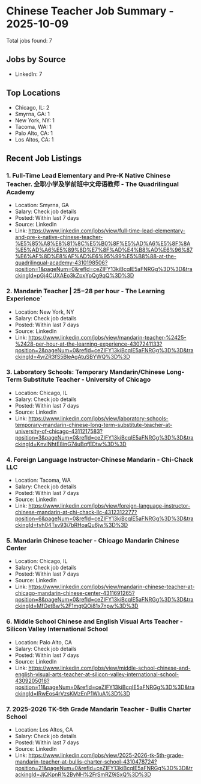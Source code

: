 # Chinese Teacher Job Summary - 2025-10-09

Total jobs found: 7

## Jobs by Source

- LinkedIn: 7

## Top Locations

- Chicago, IL: 2
- Smyrna, GA: 1
- New York, NY: 1
- Tacoma, WA: 1
- Palo Alto, CA: 1
- Los Altos, CA: 1

## Recent Job Listings

### 1. Full-Time Lead Elementary and Pre-K Native Chinese Teacher. 全职小学及学前班中文母语教师 - The Quadrilingual Academy
- Location: Smyrna, GA
- Salary: Check job details
- Posted: Within last 7 days
- Source: LinkedIn
- Link: https://www.linkedin.com/jobs/view/full-time-lead-elementary-and-pre-k-native-chinese-teacher-%E5%85%A8%E8%81%8C%E5%B0%8F%E5%AD%A6%E5%8F%8A%E5%AD%A6%E5%89%8D%E7%8F%AD%E4%B8%AD%E6%96%87%E6%AF%8D%E8%AF%AD%E6%95%99%E5%B8%88-at-the-quadrilingual-academy-4310198506?position=1&pageNum=0&refId=ceZIFY13kiBcqIE5aFNRGg%3D%3D&trackingId=pGj4CUXAEo3kZpxYpQg9qQ%3D%3D

### 2. Mandarin Teacher | $25-$28 per hour - The Learning Experience`
- Location: New York, NY
- Salary: Check job details
- Posted: Within last 7 days
- Source: LinkedIn
- Link: https://www.linkedin.com/jobs/view/mandarin-teacher-%2425-%2428-per-hour-at-the-learning-experience-4307241133?position=2&pageNum=0&refId=ceZIFY13kiBcqIE5aFNRGg%3D%3D&trackingId=4yrZR3fS5BleAgAtuSBYWQ%3D%3D

### 3. Laboratory Schools: Temporary Mandarin/Chinese Long-Term Substitute Teacher - University of Chicago
- Location: Chicago, IL
- Salary: Check job details
- Posted: Within last 7 days
- Source: LinkedIn
- Link: https://www.linkedin.com/jobs/view/laboratory-schools-temporary-mandarin-chinese-long-term-substitute-teacher-at-university-of-chicago-4311217583?position=3&pageNum=0&refId=ceZIFY13kiBcqIE5aFNRGg%3D%3D&trackingId=KnvINhtE8inG74uBqfEDtw%3D%3D

### 4. Foreign Language Instructor-Chinese Mandarin - Chi-Chack LLC
- Location: Tacoma, WA
- Salary: Check job details
- Posted: Within last 7 days
- Source: LinkedIn
- Link: https://www.linkedin.com/jobs/view/foreign-language-instructor-chinese-mandarin-at-chi-chack-llc-4312312277?position=6&pageNum=0&refId=ceZIFY13kiBcqIE5aFNRGg%3D%3D&trackingId=tyh04Tsv93j7bRHoaQu6jw%3D%3D

### 5. Mandarin Chinese teacher - Chicago Mandarin Chinese Center
- Location: Chicago, IL
- Salary: Check job details
- Posted: Within last 7 days
- Source: LinkedIn
- Link: https://www.linkedin.com/jobs/view/mandarin-chinese-teacher-at-chicago-mandarin-chinese-center-4311691265?position=8&pageNum=0&refId=ceZIFY13kiBcqIE5aFNRGg%3D%3D&trackingId=MfOetBw%2F1mgtQOi81x7npw%3D%3D

### 6. Middle School Chinese and English Visual Arts Teacher - Silicon Valley International School
- Location: Palo Alto, CA
- Salary: Check job details
- Posted: Within last 7 days
- Source: LinkedIn
- Link: https://www.linkedin.com/jobs/view/middle-school-chinese-and-english-visual-arts-teacher-at-silicon-valley-international-school-4309205016?position=11&pageNum=0&refId=ceZIFY13kiBcqIE5aFNRGg%3D%3D&trackingId=IRwEos4rVzsKMzEnP1WluA%3D%3D

### 7. 2025-2026 TK-5th Grade Mandarin Teacher - Bullis Charter School
- Location: Los Altos, CA
- Salary: Check job details
- Posted: Within last 7 days
- Source: LinkedIn
- Link: https://www.linkedin.com/jobs/view/2025-2026-tk-5th-grade-mandarin-teacher-at-bullis-charter-school-4310478724?position=21&pageNum=0&refId=ceZIFY13kiBcqIE5aFNRGg%3D%3D&trackingId=JjQKpnR%2ByNH%2FrSmRZ9iSxQ%3D%3D

